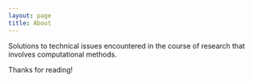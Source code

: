 ```yaml
---
layout: page
title: About
---
```


Solutions to technical issues encountered in the course of research that involves computational methods. 

Thanks for reading!
